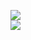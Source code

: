 [![](https://img.shields.io/badge/Made%20With-Github%20Spray-lightgrey.svg?style=for-the-badge&logo=github)](https://github.com/Annihil/github-spray#3526)  
[![](https://i.imgur.com/2DrTn0Z.gif)](https://github.com/Annihil/github-spray)